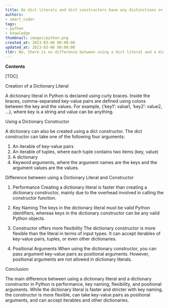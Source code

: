 ```yaml
---
title: Do dict literals and dict constructors have any distinctions or variations?
authors:
- smart_coder
tags:
- python
- knowledge
thumbnail: images/python.png
created_at: 2023-03-06 00:00:00
updated_at: 2023-03-06 00:00:00
tldr: No, there is no difference between using a dict literal and a dict constructor in Python.
---
```


**Contents**

[TOC]

Creation of a Dictionary Literal 

A dictionary literal in Python is declared using curly braces. Inside the braces, comma-separated key-value pairs are defined using colons between the key and the values. For example, {‘key1’: value1, ‘key2’: value2, …}, where key is a string and value can be anything.

Using a Dictionary Constructor 

A dictionary can also be created using a dict constructor. The dict constructor can take one of the following four arguments:

1. An iterable of key-value pairs
2. An iterable of tuples, where each tuple contains two items (key, value)
3. A dictionary
4. Keyword arguments, where the argument names are the keys and the argument values are the values.

Difference between using a Dictionary Literal and Constructor 

1. Performance 
Creating a dictionary literal is faster than creating a dictionary constructor, mainly due to the overhead involved in calling the constructor function.

2. Key Naming 
The keys in the dictionary literal must be valid Python identifiers, whereas keys in the dictionary constructor can be any valid Python objects.

3. Constructor offers more flexibility 
The dictionary constructor is more flexible than the literal in terms of input types. It can accept iterables of key-value pairs, tuples, or even other dictionaries.

4. Positional Arguments 
When using the dictionary constructor, you can pass argument key-value pairs as positional arguments. However, positional arguments are not allowed in dictionary literals. 

Conclusion 

The main difference between using a dictionary literal and a dictionary constructor in Python is performance, key naming, flexibility, and positional arguments. While the dictionary literal is faster and stricter with key naming, the constructor is more flexible, can take key-value pairs as positional arguments, and can accept iterables and other dictionaries.
